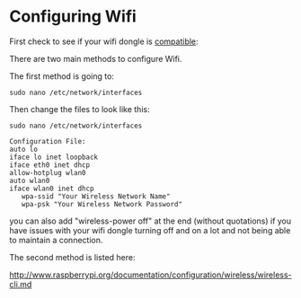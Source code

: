 # Configuring Wifi

First check to see if your wifi dongle is [compatible](http://elinux.org/RPi_USB_Wi-Fi_Adapters):

There are two main methods to configure Wifi.

The first method is going to:

`sudo nano /etc/network/interfaces`

Then change the files to look like this:

```shell
sudo nano /etc/network/interfaces

Configuration File:
auto lo
iface lo inet loopback
iface eth0 inet dhcp
allow-hotplug wlan0
auto wlan0
iface wlan0 inet dhcp
   wpa-ssid "Your Wireless Network Name"
   wpa-psk "Your Wireless Network Password"
```
you can also add "wireless-power off" at the end (without quotations) if you have issues with your wifi dongle turning off and on a lot and not being able to maintain a connection.

The second method is listed here:

http://www.raspberrypi.org/documentation/configuration/wireless/wireless-cli.md


